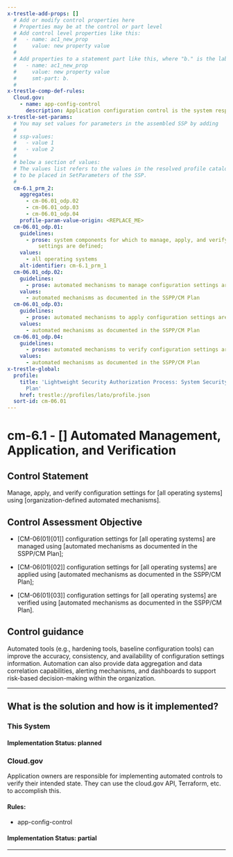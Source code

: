 ```yaml
---
x-trestle-add-props: []
  # Add or modify control properties here
  # Properties may be at the control or part level
  # Add control level properties like this:
  #   - name: ac1_new_prop
  #     value: new property value
  #
  # Add properties to a statement part like this, where "b." is the label of the target statement part
  #   - name: ac1_new_prop
  #     value: new property value
  #     smt-part: b.
  #
x-trestle-comp-def-rules:
  Cloud.gov:
    - name: app-config-control
      description: Application configuration control is the system responsibility
x-trestle-set-params:
  # You may set values for parameters in the assembled SSP by adding
  #
  # ssp-values:
  #   - value 1
  #   - value 2
  #
  # below a section of values:
  # The values list refers to the values in the resolved profile catalog, and the ssp-values represent new values
  # to be placed in SetParameters of the SSP.
  #
  cm-6.1_prm_2:
    aggregates:
      - cm-06.01_odp.02
      - cm-06.01_odp.03
      - cm-06.01_odp.04
    profile-param-value-origin: <REPLACE_ME>
  cm-06.01_odp.01:
    guidelines:
      - prose: system components for which to manage, apply, and verify configuration
          settings are defined;
    values:
      - all operating systems
    alt-identifier: cm-6.1_prm_1
  cm-06.01_odp.02:
    guidelines:
      - prose: automated mechanisms to manage configuration settings are defined;
    values:
      - automated mechanisms as documented in the SSPP/CM Plan
  cm-06.01_odp.03:
    guidelines:
      - prose: automated mechanisms to apply configuration settings are defined;
    values:
      - automated mechanisms as documented in the SSPP/CM Plan
  cm-06.01_odp.04:
    guidelines:
      - prose: automated mechanisms to verify configuration settings are defined;
    values:
      - automated mechanisms as documented in the SSPP/CM Plan
x-trestle-global:
  profile:
    title: 'Lightweight Security Authorization Process: System Security and Privacy
      Plan'
    href: trestle://profiles/lato/profile.json
  sort-id: cm-06.01
---
```


# cm-6.1 - \[\] Automated Management, Application, and Verification

## Control Statement

Manage, apply, and verify configuration settings for [all operating systems] using [organization-defined automated mechanisms].

## Control Assessment Objective

- \[CM-06(01)[01]\] configuration settings for [all operating systems] are managed using [automated mechanisms as documented in the SSPP/CM Plan];

- \[CM-06(01)[02]\] configuration settings for [all operating systems] are applied using [automated mechanisms as documented in the SSPP/CM Plan];

- \[CM-06(01)[03]\] configuration settings for [all operating systems] are verified using [automated mechanisms as documented in the SSPP/CM Plan].

## Control guidance

Automated tools (e.g., hardening tools, baseline configuration tools) can improve the accuracy, consistency, and availability of configuration settings information. Automation can also provide data aggregation and data correlation capabilities, alerting mechanisms, and dashboards to support risk-based decision-making within the organization.

______________________________________________________________________

## What is the solution and how is it implemented?

<!-- For implementation status enter one of: implemented, partial, planned, alternative, not-applicable -->

<!-- Note that the list of rules under ### Rules: is read-only and changes will not be captured after assembly to JSON -->

### This System

<!-- Add implementation prose for the main This System component for control: cm-6.1 -->

#### Implementation Status: planned

### Cloud.gov

Application owners are responsible for implementing automated controls to verify their intended state. They can use the cloud.gov API, Terraform, etc. to accomplish this.

#### Rules:

  - app-config-control

#### Implementation Status: partial

______________________________________________________________________
